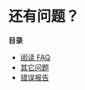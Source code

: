 还有问题？
==========

**目录**

-   [阅读 FAQ](/install/problems/faq.html)
-   [其它问题](/install/problems/support.html)
-   [错误报告](/install/problems/bugs.html)
